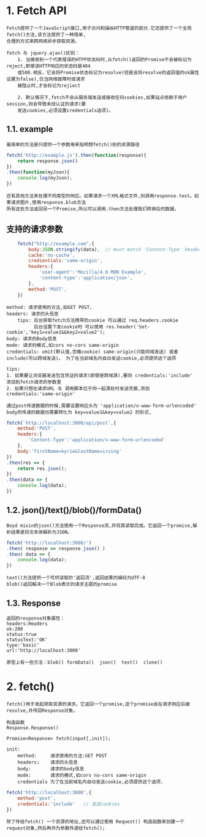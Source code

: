 
# 1. Fetch API

    Fetch提供了一个JavaScript接口,用于访问和操纵HTTP管道的部分.它还提供了一个全局fetch()方法,该方法提供了一种简单,
    合理的方式来跨网络异步获取资源。

    fetch 与 jquery.ajax()区别：
        1. 当接收到一个代表错误的HTPP状态码时,从fetch()返回的Promise不会被标记为reject,即使该HTTP响应的状态码是404
        或500.相反，它会将Promise状态标记为resolve(但是会将resolve的返回值的ok属性设置为false),仅当网络故障时或请求
        被阻止时,才会标记为rejiect

        2. 默认情况下,fetch不会从服务端发送或接收任何cookies,如果站点依赖于用户session,则会导致未经认证的请求(要
        发送cookies,必须设置credentials选项)。

## 1.1. example

    最简单的方法是只提供一个参数用来指明想fetch()到的资源路径
```js
fetch('http://example.js').then(function(response){
    return response.json()
})
.then(function(myJson){
    console.log(myJson);
})
```
	还有其他方法来处理不同类型的响应。如果请求一个XML格式文件,则调用response.text。如果请求图片,使用response.blob方法
	所有这些方法返回另一个Promise,所以可以调用.then方法处理我们转换后的数据。
	
## 支持的请求参数

```js
	fetch("http://example.com",{
		body:JSON.stringify(data),	// must match 'Content-Type' header
		cache:'no-cache',
		credientials:'same-origin',
		headers:{
			'user-agent':'Mozilla/4.0 MDN Example',
			'content-type':'application/json',
		},
		method:'POST',
	})
```
	method: 请求使用的方法,如GET POST，
	headers: 请求的头信息
		tips: 后台获取fetch方法携带的cookie 可以通过 req.headers.cookie
			  后台设置下发cookie时 可以使用 res.header('Set-cookie','key1=value1&&key2=value2');
	body: 请求的Body信息
	mode: 请求的模式,如cors no-cors same-origin
	credentials: omit(默认值,忽略cookie) same-origin(只能同域发送) 或者include(可以跨域发送)。 为了在当前域名内自动发送cookie,必须提供这个选项

	tips: 
	1. 如果要让浏览器发送包含凭证的请求(即使是跨域源),要将 credentials:'include' 添加到fetch请求的参数里
	2. 如果只想在请求URL 与 调用脚本位于同一起源处时发送凭据,添加 credentials:'same-origin'
	
	通过post传递数据的时候,需要设置响应头为 'application/x-www-form-urlencoded'
	body的传递的数据也需要转化为 key=value1&key=value2 的形式,
```js
fetch(`http://localhost:3000/api/post`,{
	method:'POST',
	headers:{
		'Content-Type':'application/x-www-form-urlencoded'
	},
	body:'firstName=kyrie&lastName=irving'
})
.then(res => {
	return res.json();
})
.then(data => {
	console.log(data);
})
```

## 1.2. json()/text()/blob()/formData()
	
	Boyd mixin的json()方法使用一个Response流,并将其读取完成。它返回一个promise,解析结果是将文本体解析为JSON。
```js
fetch('http://localhost:3000/')
.then( response => response.json() )
.then( data => {
	console.log(data);
})
```
	text()方法提供一个可供读取的'返回流',返回结果的编码为UTF-8
	blob()返回解决一个Blob表示的请求主题的promise
	
## 1.3. Response
	
	返回的response对象属性：
	headers:Headers
	ok:200
	status:true
	statusText:'OK'
	type:'basic'
	url:'http://localhost:3000'
	
	原型上有一些方法：blob()	formData()	json()	text()	clone()

# 2. fetch()

    fetch()用于发起获取资源的请求。它返回一个promise,这个promise会在请求响应后被resolve,并传回Response对象。

    构造函数
    Response.Response()

    Promise<Response> fetch(input[,init]);

    init:
        method:     请求使用的方法:GET POST
        headers:    请求的头信息
        body:       请求的body信息
        mode:       请求的模式,如cors no-cors same-origin
        credentials 为了在当前域名内自动发送cookie,必须提供这个选项.
```js
fetch('http://localhost:3000',{
	method:'post',
	credentials:'include' 	// 发送cookies
})
```

	除了传给fetch() 一个资源的地址,还可以通过使用 Request() 构造函数来创建一个request对象,然后再作为参数传递给fetch();
